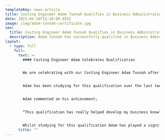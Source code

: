 ```yaml
---
templateKey: news-article
title: Costing Engineer Adam Tunnah Qualifies in Business Administration Level 3
date: 2021-04-20T12:20:09.055Z
image: /img/adam-tunnah-certificate.jpg
seo:
  title: Costing Engineer Adam Tunnah Qualifies in Business Administration Level 3
  description: Adam Tunnah has successfully qualified in Business Administration Level 3
layout:
  - type: full
    full:
      text: >-
        #### Costing Engineer Adam Celebrates Qualification


        We are celebrating with our Costing Engineer Adam Tunnah after he successfully qualifies in Business Administration Level 3. 


        Adam has been studying for this qualification over the last two years with independent training provider Alliance Learning. 


        Adam commented on his achievement;


        “This qualification has really helped develop my business knowledge and has given me the confidence to progress within the company. Thank you to Alliance Learning and Assembly Solutions for supporting me through this Apprenticeship!"


        Whilst studying for this qualification Adam has played a significant part in the companies recent record growth of over 20%. As a costing engineer, he has been involved in pricing up some of our biggest contracts to date and has helped to retain existing customers through carrying out detailed costing analysis.
      title: ""
---
```

